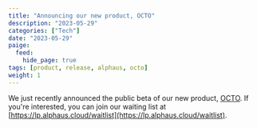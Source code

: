 ```yaml
---
title: "Announcing our new product, OCTO"
description: "2023-05-29"
categories: ["Tech"]
date: "2023-05-29"
paige:
  feed:
    hide_page: true
tags: [product, release, alphaus, octo]
weight: 1
---
```


We just recently announced the public beta of our new product, [OCTO](https://lp.alphaus.cloud/). If you're interested, you can join our waiting list at [https://lp.alphaus.cloud/waitlist](https://lp.alphaus.cloud/waitlist).
